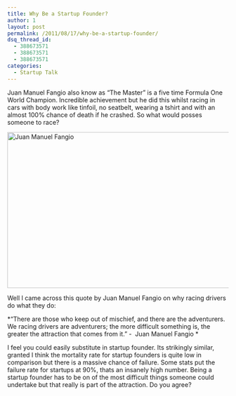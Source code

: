 ```yaml
---
title: Why Be a Startup Founder?
author: 1
layout: post
permalink: /2011/08/17/why-be-a-startup-founder/
dsq_thread_id:
  - 388673571
  - 388673571
  - 388673571
categories:
  - Startup Talk
---
```

Juan Manuel Fangio also know as &#8220;The Master&#8221; is a five time Formula One World Champion. Incredible achievement but he did this whilst racing in cars with body work like tinfoil, no seatbelt, wearing a tshirt and with an almost 100% chance of death if he crashed. So what would posses someone to race?

[<img class="aligncenter size-full wp-image-1511" title="fangio" src="http://www.rookieoven.com/wp-content/uploads/2011/08/fangio1.jpeg" alt="Juan Manuel Fangio" width="550" height="356" />][1]

Well I came across this quote by Juan Manuel Fangio on why racing drivers do what they do:

*“There are those who keep out of mischief, and there are the adventurers. We racing drivers are adventurers; the more difficult something is, the greater the attraction that comes from it.” -  Juan Manuel Fangio *

I feel you could easily substitute in startup founder. Its strikingly similar, granted I think the mortality rate for startup founders is quite low in comparison but there is a massive chance of failure. Some stats put the failure rate for startups at 90%, thats an insanely high number. Being a startup founder has to be on of the most difficult things someone could undertake but that really is part of the attraction. Do you agree?

 [1]: http://www.rookieoven.com/wp-content/uploads/2011/08/fangio1.jpeg
